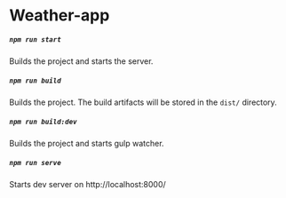# Weather-app
##### `npm run start`
Builds the project and starts the server.
##### `npm run build`
Builds the project. The build artifacts will be stored in the `dist/` directory.
##### `npm run build:dev`
Builds the project and starts gulp watcher.
##### `npm run serve`
Starts dev server on http://localhost:8000/
